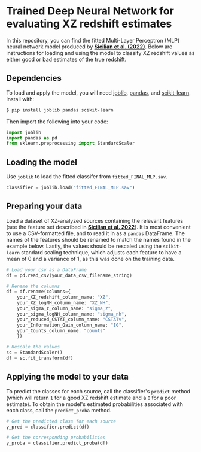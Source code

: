 # Trained Deep Neural Network for evaluating XZ redshift estimates

In this repository, you can find the fitted Multi-Layer Perceptron (MLP) neural network model produced by [**Sicilian et al. (2022)**](https://arxiv.org/abs/2203.13825). Below are instructions for loading and using the model to classify XZ redshift values as either good or bad estimates of the true redshift.

## Dependencies

To load and apply the model, you will need [joblib](https://joblib.readthedocs.io/en/latest/), [pandas](https://pandas.pydata.org/), and [scikit-learn](https://scikit-learn.org/stable/index.html). Install with:

 ```bash
 $ pip install joblib pandas scikit-learn
 ```
 
 Then import the following into your code:
 
 ```python
 import joblib
 import pandas as pd
 from sklearn.preprocessing import StandardScaler
 ```

## Loading the model

Use ```joblib``` to load the fitted classifer from ```fitted_FINAL_MLP.sav```.

```python
classifier = joblib.load("fitted_FINAL_MLP.sav")
```

## Preparing your data

Load a dataset of XZ-analyzed sources containing the relevant features (see the feature set described in [**Sicilian et al. 2022**](https://arxiv.org/abs/2203.13825)). It is most convenient to use a CSV-formatted file, and to read it in as a ```pandas``` DataFrame. The names of the features should be renamed to match the names found in the example below. Lastly, the values should be rescaled using the ```scikit-learn``` standard scaling technique, which adjusts each feature to have a mean of 0 and a variance of 1, as this was done on the training data.

```python
# Load your csv as a DataFrame
df = pd.read_csv(your_data_csv_filename_string)

# Rename the columns
df = df.rename(columns={
    your_XZ_redshift_column_name: "XZ",
    your_XZ_logNH_column_name: "XZ_NH",
    your_sigma_z_column_name: "sigma_z",
    your_sigma_logNH_column_name: "sigma_nh",
    your_reduced_CSTAT_column_name: "CSTATv",
    your_Information_Gain_column_name: "IG",
    your_Counts_column_name: "counts"
    })

# Rescale the values
sc = StandardScaler()
df = sc.fit_transform(df)
```

## Applying the model to your data

To predict the classes for each source, call the classifier's ```predict``` method (which will return ```1``` for a good XZ redshift estimate and a ```0``` for a poor estimate). To obtain the model's estimated probabilities associated with each class, call the ```predict_proba``` method.

```python
# Get the predicted class for each source
y_pred = classifier.predict(df)

# Get the corresponding probabilities
y_proba = classifier.predict_proba(df)
```
